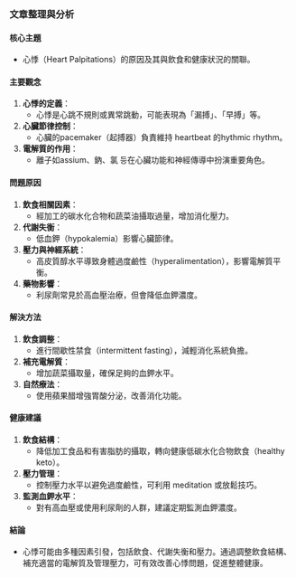 ### 文章整理與分析

#### 核心主題
- 心悸（Heart Palpitations）的原因及其與飲食和健康狀況的關聯。

#### 主要觀念
1. **心悸的定義**：
   - 心悸是心跳不規則或異常跳動，可能表現為「漏搏」、「早搏」等。
2. **心臟節律控制**：
   - 心臟的pacemaker（起搏器）負責維持 heartbeat 的hythmic rhythm。
3. **電解質的作用**：
   - 離子如assium、鈉、氯 등在心臟功能和神經傳導中扮演重要角色。

#### 問題原因
1. **飲食相關因素**：
   - 經加工的碳水化合物和蔬菜油攝取過量，增加消化壓力。
2. **代謝失衡**：
   - 低血鉀（hypokalemia）影響心臟節律。
3. **壓力與神經系統**：
   - 高皮質醇水平導致身體過度鹼性（hyperalimentation），影響電解質平衡。
4. **藥物影響**：
   - 利尿劑常見於高血壓治療，但會降低血鉀濃度。

#### 解決方法
1. **飲食調整**：
   - 進行間歇性禁食（intermittent fasting），減輕消化系統負擔。
2. **補充電解質**：
   - 增加蔬菜攝取量，確保足夠的血鉀水平。
3. **自然療法**：
   - 使用蘋果醋增強胃酸分泌，改善消化功能。

#### 健康建議
1. **飲食結構**：
   - 降低加工食品和有害脂肪的攝取，轉向健康低碳水化合物飲食（healthy keto）。
2. **壓力管理**：
   - 控制壓力水平以避免過度鹼性，可利用 meditation 或放鬆技巧。
3. **監測血鉀水平**：
   - 對有高血壓或使用利尿劑的人群，建議定期監測血鉀濃度。

#### 結論
- 心悸可能由多種因素引發，包括飲食、代謝失衡和壓力。通過調整飲食結構、補充適當的電解質及管理壓力，可有效改善心悸問題，促進整體健康。
